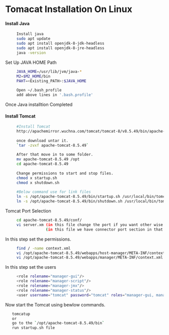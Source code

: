 # Tomacat Installation On Linux

#### Install Java
```sh
     Install java
     sudo apt update
     sudo apt install openjdk-8-jdk-headless
     sudo apt install openjdk-8-jre-headless
     java -version
 ```
	
Set Up JAVA HOME Path
```sh
     JAVA_HOME=/usr/lib/jvm/java-*
     M2=$M2_HOME/bin
     PAHT=<Existing_PATH>:$JAVA_HOME
  
     Open ~/.bash_profile 
     add above lines in '.bash.profile'

```
Once Java installtion Completed

#### Install Tomcat
```sh
     #Install Tomcat 
     http://apachemirror.wuchna.com/tomcat/tomcat-8/v8.5.49/bin/apache-tomcat-8.5.49.tar.gz (Download tomcat packges from 'https://tomcat.apache.org/download-90.cgi')
     
     once download untar it.
     `tar -zvxf apache-tomcat-8.5.49`
     
     After that move in to some folder.
     mv apache-tomcat-8.5.49 /opt
     cd apache-tomcat-8.5.49
     
     Change permissions to start and stop files.
     chmod x startup.sh
     chmod x shutdown.sh
     
     #Below command use for link files
     ln -s /opt/apache-tomcat-8.5.49/bin/startup.sh /usr/local/bin/tomcatup
     ln -s /opt/apache-tomcat-8.5.49/bin/shutdown.sh /usr/local/bin/tomcatdown
```

Tomcat Port Selection
```sh
     cd apache-tomcat-8.5.49/conf/
     vi server.xm (in this file change the port if you want other wise its working on 8080 port)
                  (in this file we have connector port section in that section you can change)
``` 

In this step set the permissions.
```sh
     find / -name context.xml
     vi /opt/apache-tomcat-8.5.49/webapps/host-manager/META-INF/context.xml (comment the value section)
     vi /opt/apache-tomcat-8.5.49/webapps/manager/META-INF/context.xml (comment the value section)
```

In this step set the users
```sh
     <role rolename="manager-gui"/>
     <role rolename="manager-script"/>
     <role rolename="manager-jmx"/> 
     <role rolename="manager-status"/>
     <user username="tomcat" password="tomcat" roles="manager-gui, manager-script"/>
```
Now start the Tomcat using bewlow commands.

```sh
   tomcatup
   or
   go to the `/opt/apache-tomcat-8.5.49/bin`
   run startup.sh file
```


